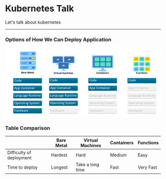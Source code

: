 # **Kubernetes Talk**
Let's talk about kubernetes

----
### **Options of How We Can Deploy Application**
![Serverless Evolution](pic/serverless_evolution.png)
### **Table Comparison**
|   | Bare Metal | Virtual Machines | Containers | Functions |
| - | - | - | - | - |
| Difficulty of deployment | Hardest  | Hard  | Medium | Easy |
| Time to deploy | Longest  | Take a long time  | Fast | Very Fast |

